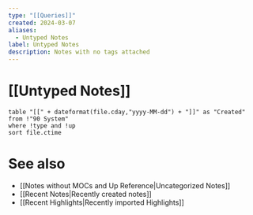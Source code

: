 ```yaml
---
type: "[[Queries]]"
created: 2024-03-07
aliases:
  - Untyped Notes
label: Untyped Notes
description: Notes with no tags attached
---
```

# [[Untyped Notes]]

```dataview
table "[[" + dateformat(file.cday,"yyyy-MM-dd") + "]]" as "Created" from !"90 System" 
where !type and !up
sort file.ctime
```

# See also
- [[Notes without MOCs and Up Reference|Uncategorized Notes]]
- [[Recent Notes|Recently created notes]]
- [[Recent Highlights|Recently imported Highlights]]
